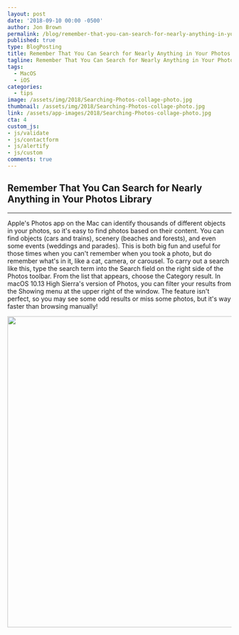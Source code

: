 ```yaml
---
layout: post
date: '2018-09-10 00:00 -0500'
author: Jon Brown
permalink: /blog/remember-that-you-can-search-for-nearly-anything-in-your-photos-library/
published: true
type: BlogPosting
title: Remember That You Can Search for Nearly Anything in Your Photos Library
tagline: Remember That You Can Search for Nearly Anything in Your Photos Library
tags:
  - MacOS
  - iOS
categories:
  - tips
image: /assets/img/2018/Searching-Photos-collage-photo.jpg
thumbnail: /assets/img/2018/Searching-Photos-collage-photo.jpg
link: /assets/app-images/2018/Searching-Photos-collage-photo.jpg
cta: 4
custom_js:
- js/validate
- js/contactform
- js/alertify
- js/custom
comments: true
---
```

## Remember That You Can Search for Nearly Anything in Your Photos Library
---

Apple's Photos app on the Mac can identify thousands of different
objects in your photos, so it's easy to find photos based on their
content. You can find objects (cars and trains), scenery (beaches and
forests), and even some events (weddings and parades). This is both big
fun and useful for those times when you can't remember when you took a
photo, but do remember what's in it, like a cat, camera, or carousel. To
carry out a search like this, type the search term into the Search field
on the right side of the Photos toolbar. From the list that appears,
choose the Category result. In macOS 10.13 High Sierra's version of
Photos, you can filter your results from the Showing menu at the upper
right of the window. The feature isn't perfect, so you may see some odd
results or miss some photos, but it's way faster than browsing manually!

<img src="{{ site.site_cdn }}/assets/img/blog/2018/searchphotos/image2.jpg" class="img-fluid rounded m-2" width="700" />
